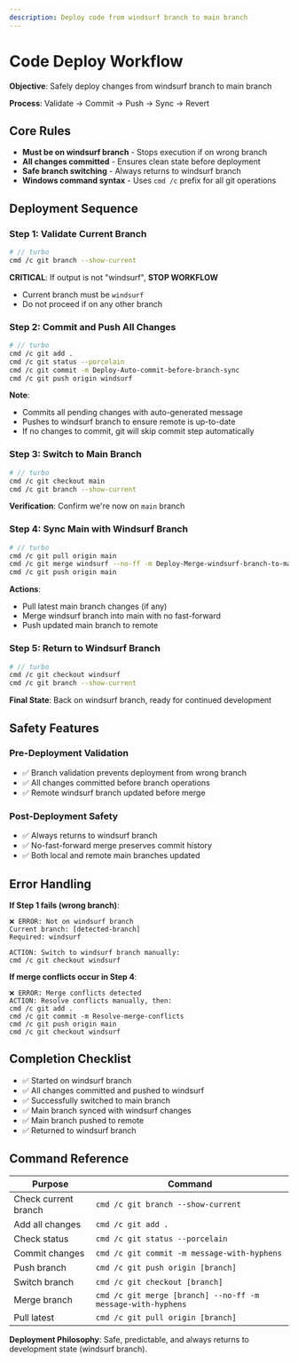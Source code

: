 ```yaml
---
description: Deploy code from windsurf branch to main branch
---
```


# Code Deploy Workflow

**Objective**: Safely deploy changes from windsurf branch to main branch

**Process**: Validate → Commit → Push → Sync → Revert

## Core Rules

- **Must be on windsurf branch** - Stops execution if on wrong branch
- **All changes committed** - Ensures clean state before deployment
- **Safe branch switching** - Always returns to windsurf branch
- **Windows command syntax** - Uses `cmd /c` prefix for all git operations

## Deployment Sequence

### Step 1: Validate Current Branch
```bash
# // turbo
cmd /c git branch --show-current
```

**CRITICAL**: If output is not "windsurf", **STOP WORKFLOW**
- Current branch must be `windsurf`
- Do not proceed if on any other branch

### Step 2: Commit and Push All Changes
```bash
# // turbo
cmd /c git add .
cmd /c git status --porcelain
cmd /c git commit -m Deploy-Auto-commit-before-branch-sync
cmd /c git push origin windsurf
```

**Note**: 
- Commits all pending changes with auto-generated message
- Pushes to windsurf branch to ensure remote is up-to-date
- If no changes to commit, git will skip commit step automatically

### Step 3: Switch to Main Branch
```bash
# // turbo
cmd /c git checkout main
cmd /c git branch --show-current
```

**Verification**: Confirm we're now on `main` branch

### Step 4: Sync Main with Windsurf Branch
```bash
# // turbo
cmd /c git pull origin main
cmd /c git merge windsurf --no-ff -m Deploy-Merge-windsurf-branch-to-main
cmd /c git push origin main
```

**Actions**:
- Pull latest main branch changes (if any)
- Merge windsurf branch into main with no fast-forward
- Push updated main branch to remote

### Step 5: Return to Windsurf Branch
```bash
# // turbo
cmd /c git checkout windsurf
cmd /c git branch --show-current
```

**Final State**: Back on windsurf branch, ready for continued development

## Safety Features

### Pre-Deployment Validation
- ✅ Branch validation prevents deployment from wrong branch
- ✅ All changes committed before branch operations
- ✅ Remote windsurf branch updated before merge

### Post-Deployment Safety
- ✅ Always returns to windsurf branch
- ✅ No-fast-forward merge preserves commit history
- ✅ Both local and remote main branches updated

## Error Handling

**If Step 1 fails (wrong branch)**:
```
❌ ERROR: Not on windsurf branch
Current branch: [detected-branch]
Required: windsurf

ACTION: Switch to windsurf branch manually:
cmd /c git checkout windsurf
```

**If merge conflicts occur in Step 4**:
```
❌ ERROR: Merge conflicts detected
ACTION: Resolve conflicts manually, then:
cmd /c git add .
cmd /c git commit -m Resolve-merge-conflicts
cmd /c git push origin main
cmd /c git checkout windsurf
```

## Completion Checklist
- ✅ Started on windsurf branch
- ✅ All changes committed and pushed to windsurf
- ✅ Successfully switched to main branch
- ✅ Main branch synced with windsurf changes
- ✅ Main branch pushed to remote
- ✅ Returned to windsurf branch

## Command Reference

| Purpose | Command |
|---------|---------|
| Check current branch | `cmd /c git branch --show-current` |
| Add all changes | `cmd /c git add .` |
| Check status | `cmd /c git status --porcelain` |
| Commit changes | `cmd /c git commit -m message-with-hyphens` |
| Push branch | `cmd /c git push origin [branch]` |
| Switch branch | `cmd /c git checkout [branch]` |
| Merge branch | `cmd /c git merge [branch] --no-ff -m message-with-hyphens` |
| Pull latest | `cmd /c git pull origin [branch]` |

**Deployment Philosophy**: Safe, predictable, and always returns to development state (windsurf branch).
